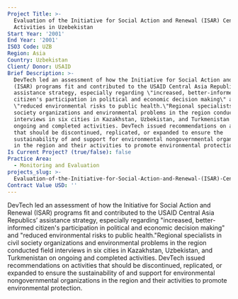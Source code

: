 ```yaml
---
Project Title: >-
  Evaluation of the Initiative for Social Action and Renewal (ISAR) Central Asia
  Activities in Uzebekistan
Start Year: '2001'
End Year: '2001'
ISO3 Code: UZB
Region: Asia
Country: Uzbekistan
Client/ Donor: USAID
Brief Description: >-
  DevTech led an assessment of how the Initiative for Social Action and Renewal
  (ISAR) programs fit and contributed to the USAID Central Asia Republics’
  assistance strategy, especially regarding \"increased, better-informed
  citizen's participation in political and economic decision making\" and
  \"reduced environmental risks to public health.\"Regional specialists in civil
  society organizations and environmental problems in the region conducted field
  interviews in six cities in Kazakhstan, Uzbekistan, and Turkmenistan on
  ongoing and completed activities. DevTech issued recommendations on activities
  that should be discontinued, replicated, or expanded to ensure the
  sustainability of and support for environmental nongovernmental organizations
  in the region and their activities to promote environmental protection.
Is Current Project? (true/false): false
Practice Area:
  - Monitoring and Evaluation
projects_slug: >-
  Evaluation-of-the-Initiative-for-Social-Action-and-Renewal-(ISAR)-Central-Asia-Activities-in-Uzebekistan
Contract Value USD: ''
---
```

DevTech led an assessment of how the Initiative for Social Action and Renewal (ISAR) programs fit and contributed to the USAID Central Asia Republics’ assistance strategy, especially regarding \"increased, better-informed citizen's participation in political and economic decision making\" and \"reduced environmental risks to public health.\"Regional specialists in civil society organizations and environmental problems in the region conducted field interviews in six cities in Kazakhstan, Uzbekistan, and Turkmenistan on ongoing and completed activities. DevTech issued recommendations on activities that should be discontinued, replicated, or expanded to ensure the sustainability of and support for environmental nongovernmental organizations in the region and their activities to promote environmental protection.